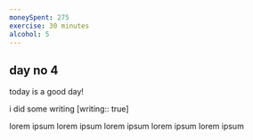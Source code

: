 ```yaml
---
moneySpent: 275
exercise: 30 minutes
alcohol: 5
---
```

## day no 4
today is a good day!
 

i did some writing [writing:: true]

lorem ipsum lorem ipsum lorem ipsum lorem ipsum lorem ipsum
